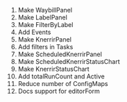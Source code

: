 
1. Make WaybillPanel
1. Make LabelPanel
1. Make FilterByLabel
1. Add Events
1. Make KnerrirPanel
1. Add filters in Tasks
1. Make ScheduledKnerrirPanel
1. Make ScheduledKnerrirStatusChart
1. Make KnerrirStatusChart
1. Add totalRunCount and Active
1. Reduce number of ConfigMaps
1. Docs support for editorForm
